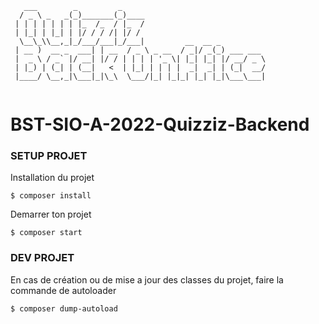 ````
   ___        _         _                                
  / _ \ _   _(_)_______(_)____                           
 | | | | | | | |_  /_  / |_  /                           
 | |_| | |_| | |/ / / /| |/ /                            
  \__\_\\__,_|_/___/___|_/___|         __  __ _          
 | __ )  __ _  ___| | __  / _ \ _ __  / _|/ _(_) ___ ___ 
 |  _ \ / _` |/ __| |/ / | | | | '_ \| |_| |_| |/ __/ _ \
 | |_) | (_| | (__|   <  | |_| | | | |  _|  _| | (_|  __/
 |____/ \__,_|\___|_|\_\  \___/|_| |_|_| |_| |_|\___\___|
                                                         
````
# BST-SIO-A-2022-Quizziz-Backend

### SETUP PROJET
Installation du projet
````
$ composer install
````

Demarrer ton projet
````
$ composer start
````


### DEV PROJET
En cas de création ou de mise a jour des classes du projet, faire la commande de autoloader
````
$ composer dump-autoload 
````